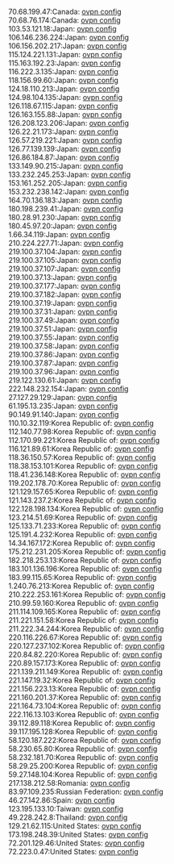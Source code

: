 70.68.199.47:Canada: [ovpn config](vpn/70_68_199_47.ovpn)  
70.68.76.174:Canada: [ovpn config](vpn/70_68_76_174.ovpn)  
103.53.121.18:Japan: [ovpn config](vpn/103_53_121_18.ovpn)  
106.146.236.224:Japan: [ovpn config](vpn/106_146_236_224.ovpn)  
106.156.202.217:Japan: [ovpn config](vpn/106_156_202_217.ovpn)  
115.124.221.131:Japan: [ovpn config](vpn/115_124_221_131.ovpn)  
115.163.192.23:Japan: [ovpn config](vpn/115_163_192_23.ovpn)  
116.222.3.135:Japan: [ovpn config](vpn/116_222_3_135.ovpn)  
118.156.99.60:Japan: [ovpn config](vpn/118_156_99_60.ovpn)  
124.18.110.213:Japan: [ovpn config](vpn/124_18_110_213.ovpn)  
124.98.104.135:Japan: [ovpn config](vpn/124_98_104_135.ovpn)  
126.118.67.115:Japan: [ovpn config](vpn/126_118_67_115.ovpn)  
126.163.155.88:Japan: [ovpn config](vpn/126_163_155_88.ovpn)  
126.208.123.206:Japan: [ovpn config](vpn/126_208_123_206.ovpn)  
126.22.21.173:Japan: [ovpn config](vpn/126_22_21_173.ovpn)  
126.57.219.221:Japan: [ovpn config](vpn/126_57_219_221.ovpn)  
126.77.139.139:Japan: [ovpn config](vpn/126_77_139_139.ovpn)  
126.86.184.87:Japan: [ovpn config](vpn/126_86_184_87.ovpn)  
133.149.90.215:Japan: [ovpn config](vpn/133_149_90_215.ovpn)  
133.232.245.253:Japan: [ovpn config](vpn/133_232_245_253.ovpn)  
153.161.252.205:Japan: [ovpn config](vpn/153_161_252_205.ovpn)  
153.232.238.142:Japan: [ovpn config](vpn/153_232_238_142.ovpn)  
164.70.136.183:Japan: [ovpn config](vpn/164_70_136_183.ovpn)  
180.198.239.41:Japan: [ovpn config](vpn/180_198_239_41.ovpn)  
180.28.91.230:Japan: [ovpn config](vpn/180_28_91_230.ovpn)  
180.45.97.20:Japan: [ovpn config](vpn/180_45_97_20.ovpn)  
1.66.34.119:Japan: [ovpn config](vpn/1_66_34_119.ovpn)  
210.224.227.71:Japan: [ovpn config](vpn/210_224_227_71.ovpn)  
219.100.37.104:Japan: [ovpn config](vpn/219_100_37_104.ovpn)  
219.100.37.105:Japan: [ovpn config](vpn/219_100_37_105.ovpn)  
219.100.37.107:Japan: [ovpn config](vpn/219_100_37_107.ovpn)  
219.100.37.13:Japan: [ovpn config](vpn/219_100_37_13.ovpn)  
219.100.37.177:Japan: [ovpn config](vpn/219_100_37_177.ovpn)  
219.100.37.182:Japan: [ovpn config](vpn/219_100_37_182.ovpn)  
219.100.37.19:Japan: [ovpn config](vpn/219_100_37_19.ovpn)  
219.100.37.31:Japan: [ovpn config](vpn/219_100_37_31.ovpn)  
219.100.37.49:Japan: [ovpn config](vpn/219_100_37_49.ovpn)  
219.100.37.51:Japan: [ovpn config](vpn/219_100_37_51.ovpn)  
219.100.37.55:Japan: [ovpn config](vpn/219_100_37_55.ovpn)  
219.100.37.58:Japan: [ovpn config](vpn/219_100_37_58.ovpn)  
219.100.37.86:Japan: [ovpn config](vpn/219_100_37_86.ovpn)  
219.100.37.87:Japan: [ovpn config](vpn/219_100_37_87.ovpn)  
219.100.37.96:Japan: [ovpn config](vpn/219_100_37_96.ovpn)  
219.122.130.61:Japan: [ovpn config](vpn/219_122_130_61.ovpn)  
222.148.232.154:Japan: [ovpn config](vpn/222_148_232_154.ovpn)  
27.127.29.129:Japan: [ovpn config](vpn/27_127_29_129.ovpn)  
61.195.13.235:Japan: [ovpn config](vpn/61_195_13_235.ovpn)  
90.149.91.140:Japan: [ovpn config](vpn/90_149_91_140.ovpn)  
110.10.32.119:Korea Republic of: [ovpn config](vpn/110_10_32_119.ovpn)  
112.140.77.98:Korea Republic of: [ovpn config](vpn/112_140_77_98.ovpn)  
112.170.99.221:Korea Republic of: [ovpn config](vpn/112_170_99_221.ovpn)  
116.121.89.61:Korea Republic of: [ovpn config](vpn/116_121_89_61.ovpn)  
118.36.150.57:Korea Republic of: [ovpn config](vpn/118_36_150_57.ovpn)  
118.38.153.101:Korea Republic of: [ovpn config](vpn/118_38_153_101.ovpn)  
118.41.236.148:Korea Republic of: [ovpn config](vpn/118_41_236_148.ovpn)  
119.202.178.70:Korea Republic of: [ovpn config](vpn/119_202_178_70.ovpn)  
121.129.157.65:Korea Republic of: [ovpn config](vpn/121_129_157_65.ovpn)  
121.143.237.2:Korea Republic of: [ovpn config](vpn/121_143_237_2.ovpn)  
122.128.198.134:Korea Republic of: [ovpn config](vpn/122_128_198_134.ovpn)  
123.214.51.69:Korea Republic of: [ovpn config](vpn/123_214_51_69.ovpn)  
125.133.71.233:Korea Republic of: [ovpn config](vpn/125_133_71_233.ovpn)  
125.191.4.232:Korea Republic of: [ovpn config](vpn/125_191_4_232.ovpn)  
14.34.167.172:Korea Republic of: [ovpn config](vpn/14_34_167_172.ovpn)  
175.212.231.205:Korea Republic of: [ovpn config](vpn/175_212_231_205.ovpn)  
182.218.253.13:Korea Republic of: [ovpn config](vpn/182_218_253_13.ovpn)  
183.101.136.196:Korea Republic of: [ovpn config](vpn/183_101_136_196.ovpn)  
183.99.115.65:Korea Republic of: [ovpn config](vpn/183_99_115_65.ovpn)  
1.240.76.213:Korea Republic of: [ovpn config](vpn/1_240_76_213.ovpn)  
210.222.253.161:Korea Republic of: [ovpn config](vpn/210_222_253_161.ovpn)  
210.99.59.160:Korea Republic of: [ovpn config](vpn/210_99_59_160.ovpn)  
211.114.109.165:Korea Republic of: [ovpn config](vpn/211_114_109_165.ovpn)  
211.221.151.58:Korea Republic of: [ovpn config](vpn/211_221_151_58.ovpn)  
211.222.34.244:Korea Republic of: [ovpn config](vpn/211_222_34_244.ovpn)  
220.116.226.67:Korea Republic of: [ovpn config](vpn/220_116_226_67.ovpn)  
220.127.237.102:Korea Republic of: [ovpn config](vpn/220_127_237_102.ovpn)  
220.84.82.220:Korea Republic of: [ovpn config](vpn/220_84_82_220.ovpn)  
220.89.157.173:Korea Republic of: [ovpn config](vpn/220_89_157_173.ovpn)  
221.139.211.149:Korea Republic of: [ovpn config](vpn/221_139_211_149.ovpn)  
221.147.19.32:Korea Republic of: [ovpn config](vpn/221_147_19_32.ovpn)  
221.156.223.13:Korea Republic of: [ovpn config](vpn/221_156_223_13.ovpn)  
221.160.201.37:Korea Republic of: [ovpn config](vpn/221_160_201_37.ovpn)  
221.164.73.104:Korea Republic of: [ovpn config](vpn/221_164_73_104.ovpn)  
222.116.13.103:Korea Republic of: [ovpn config](vpn/222_116_13_103.ovpn)  
39.112.89.118:Korea Republic of: [ovpn config](vpn/39_112_89_118.ovpn)  
39.117.195.128:Korea Republic of: [ovpn config](vpn/39_117_195_128.ovpn)  
58.120.187.222:Korea Republic of: [ovpn config](vpn/58_120_187_222.ovpn)  
58.230.65.80:Korea Republic of: [ovpn config](vpn/58_230_65_80.ovpn)  
58.232.181.70:Korea Republic of: [ovpn config](vpn/58_232_181_70.ovpn)  
58.29.25.200:Korea Republic of: [ovpn config](vpn/58_29_25_200.ovpn)  
59.27.148.104:Korea Republic of: [ovpn config](vpn/59_27_148_104.ovpn)  
217.138.212.58:Romania: [ovpn config](vpn/217_138_212_58.ovpn)  
83.97.109.235:Russian Federation: [ovpn config](vpn/83_97_109_235.ovpn)  
46.27.142.86:Spain: [ovpn config](vpn/46_27_142_86.ovpn)  
123.195.133.10:Taiwan: [ovpn config](vpn/123_195_133_10.ovpn)  
49.228.242.8:Thailand: [ovpn config](vpn/49_228_242_8.ovpn)  
129.21.62.115:United States: [ovpn config](vpn/129_21_62_115.ovpn)  
173.198.248.39:United States: [ovpn config](vpn/173_198_248_39.ovpn)  
72.201.129.46:United States: [ovpn config](vpn/72_201_129_46.ovpn)  
72.223.0.47:United States: [ovpn config](vpn/72_223_0_47.ovpn)  
